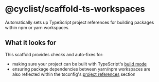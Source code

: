 # @cyclist/scaffold-ts-workspaces

Automatically sets up TypeScript project references for building packages within npm or yarn workspaces.

## What it looks for

This scaffold provides checks and auto-fixes for:

- making sure your project can be built with TypeScript's [build mode](https://www.typescriptlang.org/docs/handbook/project-references.html#build-mode-for-typescript)
- ensuring package dependencies between yarn/npm workspaces are also reflected within the tsconfig's [project references](https://www.typescriptlang.org/docs/handbook/project-references.html) section
